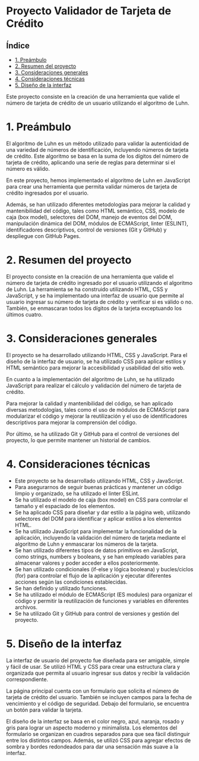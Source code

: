 # Proyecto Validador de Tarjeta de Crédito


## Índice

* [1. Preámbulo](#1-preámbulo)
* [2. Resumen del proyecto](#2-resumen-del-proyecto)
* [3. Consideraciones generales](#3-consideraciones-generales)
* [4. Consideraciones técnicas](#4-consideraciones-técnicas)
* [5. Diseño de la interfaz](#5-diseño-de-la-interfaz)

Este proyecto consiste en la creación de una herramienta que valide el número de tarjeta de crédito de un usuario utilizando el algoritmo de Luhn.

# 1. Preámbulo
El algoritmo de Luhn es un método utilizado para validar la autenticidad de una variedad de números de identificación, incluyendo números de tarjeta de crédito. Este algoritmo se basa en la suma de los dígitos del número de tarjeta de crédito, aplicando una serie de reglas para determinar si el número es válido.

En este proyecto, hemos implementado el algoritmo de Luhn en JavaScript para crear una herramienta que permita validar números de tarjeta de crédito ingresados por el usuario.

Además, se han utilizado diferentes metodologías para mejorar la calidad y mantenibilidad del código, tales como HTML semántico, CSS, modelo de caja (box model), selectores del DOM, manejo de eventos del DOM, manipulación dinámica del DOM, módulos de ECMAScript, linter (ESLINT), identificadores descriptivos, control de versiones (Git y GitHub) y despliegue con GitHub Pages.

# 2. Resumen del proyecto
El proyecto consiste en la creación de una herramienta que valide el número de tarjeta de crédito ingresado por el usuario utilizando el algoritmo de Luhn. La herramienta se ha construido utilizando HTML, CSS y JavaScript, y se ha implementado una interfaz de usuario que permite al usuario ingresar su número de tarjeta de crédito y verificar si es válido o no. También, se enmascaran todos los dígitos de la tarjeta exceptuando los últimos cuatro.

# 3. Consideraciones generales
El proyecto se ha desarrollado utilizando HTML, CSS y JavaScript. Para el diseño de la interfaz de usuario, se ha utilizado CSS para aplicar estilos y HTML semántico para mejorar la accesibilidad y usabilidad del sitio web.

En cuanto a la implementación del algoritmo de Luhn, se ha utilizado JavaScript para realizar el cálculo y validación del número de tarjeta de crédito.

Para mejorar la calidad y mantenibilidad del código, se han aplicado diversas metodologías, tales como el uso de módulos de ECMAScript para modularizar el código y mejorar la reutilización y el uso de identificadores descriptivos para mejorar la comprensión del código.

Por último, se ha utilizado Git y GitHub para el control de versiones del proyecto, lo que permite mantener un historial de cambios.

# 4. Consideraciones técnicas

* Este proyecto se ha desarrollado utilizando HTML, CSS y JavaScript.
* Para asegurarnos de seguir buenas prácticas y mantener un código limpio y organizado, se ha utilizado el linter ESLint.
* Se ha utilizado el modelo de caja (box model) en CSS para controlar el tamaño y el espaciado de los elementos.
* Se ha aplicado CSS para diseñar y dar estilo a la página web, utilizando selectores del DOM para identificar y aplicar estilos a los elementos HTML.
* Se ha utilizado JavaScript para implementar la funcionalidad de la aplicación, incluyendo la validación del número de tarjeta mediante el algoritmo de Luhn y enmascarar los números de la tarjeta.
* Se han utilizado diferentes tipos de datos primitivos en JavaScript, como strings, numbers y booleans, y se han empleado variables para almacenar valores y poder acceder a ellos posteriormente.
* Se han utilizado condicionales (if-else y lógica booleana) y bucles/ciclos (for) para controlar el flujo de la aplicación y ejecutar diferentes acciones según las condiciones establecidas.
* Se han definido y utilizado funciones.
* Se ha utilizado el módulo de ECMAScript (ES modules) para organizar el código y permitir la reutilización de funciones y variables en diferentes archivos.
* Se ha utilizado Git y GitHub para control de versiones y gestión del proyecto.

# 5. Diseño de la interfaz
La interfaz de usuario del proyecto fue diseñada para ser amigable, simple y fácil de usar. Se utilizó HTML y CSS para crear una estructura clara y organizada que permita al usuario ingresar sus datos y recibir la validación correspondiente.

La página principal cuenta con un formulario que solicita el número de tarjeta de crédito del usuario. También se incluyen campos para la fecha de vencimiento y el código de seguridad. Debajo del formulario, se encuentra un botón para validar la tarjeta.

El diseño de la interfaz se basa en el color negro, azul, naranja, rosado y gris para lograr un aspecto moderno y minimalista. Los elementos del formulario se organizan en cuadros separados para que sea fácil distinguir entre los distintos campos. Además, se utilizó CSS para agregar efectos de sombra y bordes redondeados para dar una sensación más suave a la interfaz.

